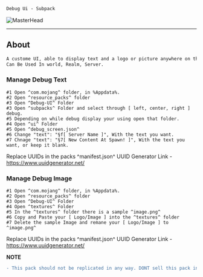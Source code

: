 ```diff
Debug Ui - Subpack
```
![MasterHead](https://media.discordapp.net/attachments/1050591171921072130/1051999687068094585/banner.png?width=1355&height=494)
--- ---
## About
```diff
A custome UI, able to display text and a logo or picture anywhere on the players screen throughout gameplay!
Can Be Used In world, Realm, Server.
```

### Manage Debug Text
```info
#1 Open ^com.mojang^ folder, in %Appdata%.
#2 Open ^resource_packs^ folder
#3 Open ^Debug-UI^ Folder
#3 Open ^subpacks^ Folder and select through [ left, center, right ] debug.
#5 Depending on while debug display your using open that folder. 
#4 Open ^ui^ Folder
#5 Open ^debug_screen.json^
#6 Change "text": "§f[ Server Name ]", With the text you want.
#7 Chnage "text": "§7[ New Content At Spawn! ]", With the text you want, or keep it blank.
```
Replace UUIDs in the packs ^manifest.json^ UUID Generator Link - https://www.uuidgenerator.net/

### Manage Debug Image
```info
#1 Open ^com.mojang^ folder, in %Appdata%.
#2 Open ^resource_packs^ folder
#3 Open ^Debug-UI^ Folder
#4 Open ^textures^ Folder
#5 In the ^textures^ folder there is a sample ^image.png^ 
#6 Copy and Paste your [ Logo/Image ] into the ^textures^ folder
#7 Delete the sample Image and remane your [ Logo/Image ] to ^image.png^
```
Replace UUIDs in the packs ^manifest.json^ UUID Generator Link - https://www.uuidgenerator.net/

**NOTE** 

```diff 
- This pack should not be replicated in any way. DONT sell this pack in any way. This debug ui addon can be added to your own pack. Make sure to add credit in the files or in your world! -
```

